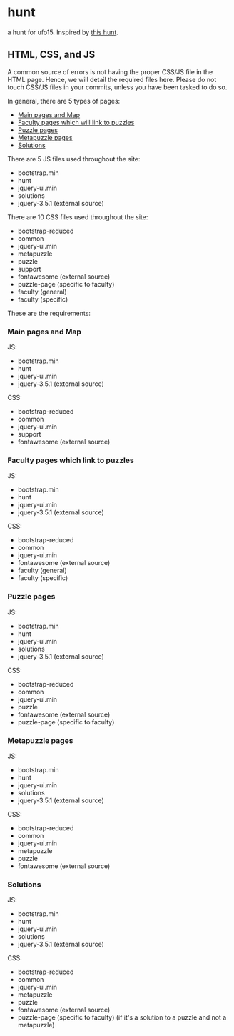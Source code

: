 # hunt
a hunt for ufo15. Inspired by [this hunt](https://www.mit.edu/~puzzle/2019/full.html).

## HTML, CSS, and JS
A common source of errors is not having the proper CSS/JS file in the HTML page. Hence, we will detail the required files here.
Please do not touch CSS/JS files in your commits, unless you have been tasked to do so.

In general, there are 5 types of pages:
- [Main pages and Map](https://github.com/pikasean/hunt#main-pages-and-map)
- [Faculty pages which will link to puzzles](https://github.com/pikasean/hunt#faculty-pages-which-link-to-puzzles)
- [Puzzle pages](https://github.com/pikasean/hunt#puzzle-pages)
- [Metapuzzle pages](https://github.com/pikasean/hunt#metapuzzle-pages)
- [Solutions](https://github.com/pikasean/hunt#solutions)

There are 5 JS files used throughout the site:
- bootstrap.min
- hunt
- jquery-ui.min
- solutions
- jquery-3.5.1 (external source)

There are 10 CSS files used throughout the site:
- bootstrap-reduced
- common
- jquery-ui.min
- metapuzzle
- puzzle
- support
- fontawesome (external source)
- puzzle-page (specific to faculty)
- faculty (general)
- faculty (specific)

These are the requirements:
### Main pages and Map
JS:
- bootstrap.min
- hunt
- jquery-ui.min
- jquery-3.5.1 (external source)

CSS:
- bootstrap-reduced
- common
- jquery-ui.min
- support
- fontawesome (external source)

### Faculty pages which link to puzzles
JS:
- bootstrap.min
- hunt
- jquery-ui.min
- jquery-3.5.1 (external source)

CSS:
- bootstrap-reduced
- common
- jquery-ui.min
- fontawesome (external source)
- faculty (general)
- faculty (specific)

### Puzzle pages
JS:
- bootstrap.min
- hunt
- jquery-ui.min
- solutions
- jquery-3.5.1 (external source)

CSS:
- bootstrap-reduced
- common
- jquery-ui.min
- puzzle
- fontawesome (external source)
- puzzle-page (specific to faculty)

### Metapuzzle pages
JS:
- bootstrap.min
- hunt
- jquery-ui.min
- solutions
- jquery-3.5.1 (external source)

CSS:
- bootstrap-reduced
- common
- jquery-ui.min
- metapuzzle
- puzzle
- fontawesome (external source)

### Solutions
JS:
- bootstrap.min
- hunt
- jquery-ui.min
- solutions
- jquery-3.5.1 (external source)

CSS:
- bootstrap-reduced
- common
- jquery-ui.min
- metapuzzle
- puzzle
- fontawesome (external source)
- puzzle-page (specific to faculty) (if it's a solution to a puzzle and not a metapuzzle)

